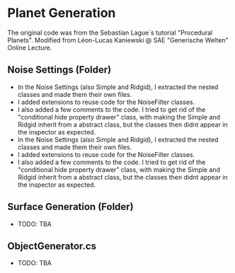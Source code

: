 ﻿# Planet Generation
The original code was from the Sebastian Lague´s tutorial "Procedural Planets".
Modified from Léon-Lucas Kaniewski @ SAE "Generische Welten" Online Lecture.

## Noise Settings (Folder)
- In the Noise Settings (also Simple and Ridgid), I extracted the nested classes and made them their own files. 
- I added extensions to reuse code for the NoiseFilter classes.
- I also added a few comments to the code. I tried to get rid of the "conditional hide property drawer" class, 
with making the Simple and Ridgid inherit from a abstract class, but the classes then didnt appear in the inspector as expected.
- In the Noise Settings (also Simple and Ridgid), I extracted the nested classes and made them their own files. 
- I added extensions to reuse code for the NoiseFilter classes.
- I also added a few comments to the code. I tried to get rid of the "conditional hide property drawer" class, 
with making the Simple and Ridgid inherit from a abstract class, but the classes then didnt appear in the inspector as expected.

## Surface Generation (Folder)
- TODO: TBA

## ObjectGenerator.cs
- TODO: TBA